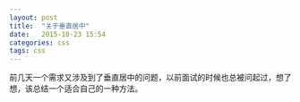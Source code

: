 ```yaml
---
layout: post
title:  "关于垂直居中"
date:   2015-10-23 15:54
categories: css
tags: css
---
```

前几天一个需求又涉及到了垂直居中的问题，以前面试的时候也总被问起过，想了想，该总结一个适合自己的一种方法。